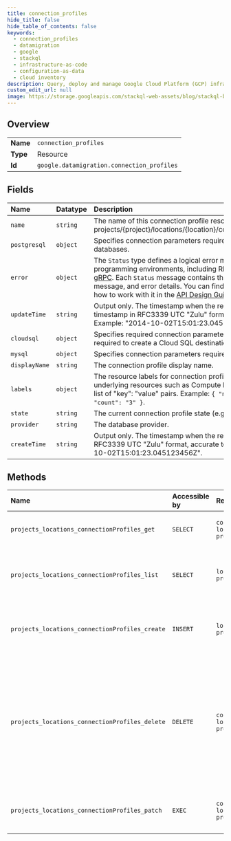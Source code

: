 ```yaml
---
title: connection_profiles
hide_title: false
hide_table_of_contents: false
keywords:
  - connection_profiles
  - datamigration
  - google    
  - stackql
  - infrastructure-as-code
  - configuration-as-data
  - cloud inventory
description: Query, deploy and manage Google Cloud Platform (GCP) infrastructure and resources using SQL
custom_edit_url: null
image: https://storage.googleapis.com/stackql-web-assets/blog/stackql-blog-post-featured-image.png
---
```

  
    

## Overview
<table><tbody>
<tr><td><b>Name</b></td><td><code>connection_profiles</code></td></tr>
<tr><td><b>Type</b></td><td>Resource</td></tr>
<tr><td><b>Id</b></td><td><code>google.datamigration.connection_profiles</code></td></tr>
</tbody></table>

## Fields
| Name | Datatype | Description |
|:-----|:---------|:------------|
| `name` | `string` | The name of this connection profile resource in the form of projects/{project}/locations/{location}/connectionProfiles/{connectionProfile}. |
| `postgresql` | `object` | Specifies connection parameters required specifically for PostgreSQL databases. |
| `error` | `object` | The `Status` type defines a logical error model that is suitable for different programming environments, including REST APIs and RPC APIs. It is used by [gRPC](https://github.com/grpc). Each `Status` message contains three pieces of data: error code, error message, and error details. You can find out more about this error model and how to work with it in the [API Design Guide](https://cloud.google.com/apis/design/errors). |
| `updateTime` | `string` | Output only. The timestamp when the resource was last updated. A timestamp in RFC3339 UTC "Zulu" format, accurate to nanoseconds. Example: "2014-10-02T15:01:23.045123456Z". |
| `cloudsql` | `object` | Specifies required connection parameters, and, optionally, the parameters required to create a Cloud SQL destination database instance. |
| `mysql` | `object` | Specifies connection parameters required specifically for MySQL databases. |
| `displayName` | `string` | The connection profile display name. |
| `labels` | `object` | The resource labels for connection profile to use to annotate any related underlying resources such as Compute Engine VMs. An object containing a list of "key": "value" pairs. Example: `{ "name": "wrench", "mass": "1.3kg", "count": "3" }`. |
| `state` | `string` | The current connection profile state (e.g. DRAFT, READY, or FAILED). |
| `provider` | `string` | The database provider. |
| `createTime` | `string` | Output only. The timestamp when the resource was created. A timestamp in RFC3339 UTC "Zulu" format, accurate to nanoseconds. Example: "2014-10-02T15:01:23.045123456Z". |
## Methods
| Name | Accessible by | Required Params | Description |
|:-----|:--------------|:----------------|:------------|
| `projects_locations_connectionProfiles_get` | `SELECT` | `connectionProfilesId, locationsId, projectsId` | Gets details of a single connection profile. |
| `projects_locations_connectionProfiles_list` | `SELECT` | `locationsId, projectsId` | Retrieves a list of all connection profiles in a given project and location. |
| `projects_locations_connectionProfiles_create` | `INSERT` | `locationsId, projectsId` | Creates a new connection profile in a given project and location. |
| `projects_locations_connectionProfiles_delete` | `DELETE` | `connectionProfilesId, locationsId, projectsId` | Deletes a single Database Migration Service connection profile. A connection profile can only be deleted if it is not in use by any active migration jobs. |
| `projects_locations_connectionProfiles_patch` | `EXEC` | `connectionProfilesId, locationsId, projectsId` | Update the configuration of a single connection profile. |
